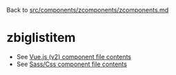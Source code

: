 Back to [src/components/zcomponents/zcomponents.md](../zcomponents.md)

# zbiglistitem

 - See [Vue.js (v2) component file contents](./zbiglistitem.vue)
 - See [Sass/Css component file contents](./zbiglistitem.scss)
